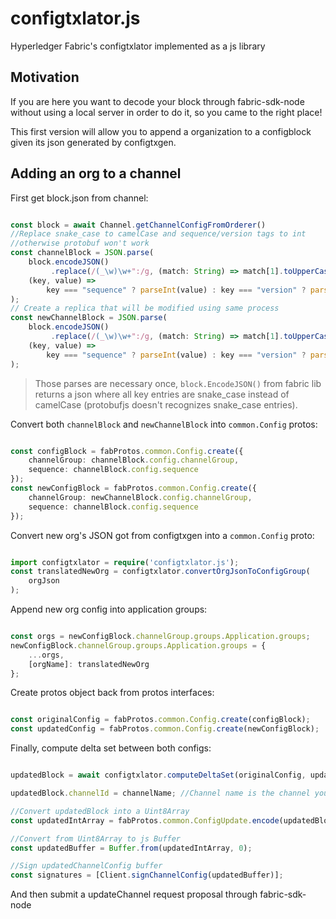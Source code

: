 # configtxlator.js

Hyperledger Fabric's configtxlator implemented as a js library

## Motivation

If you are here you want to decode your block through fabric-sdk-node without using a local server in order to do it, so you came to the right place!

This first version will allow you to append a organization to a configblock given its json generated by configtxgen.

## Adding an org to a channel

First get block.json from channel:

```Typescript

const block = await Channel.getChannelConfigFromOrderer()
//Replace snake_case to camelCase and sequence/version tags to int
//otherwise protobuf won't work
const channelBlock = JSON.parse(
    block.encodeJSON()
         .replace(/(_\w)\w+":/g, (match: String) => match[1].toUpperCase() + match.substring(2)),
    (key, value) =>
        key === "sequence" ? parseInt(value) : key === "version" ? parseInt(value) : value
);
// Create a replica that will be modified using same process
const newChannelBlock = JSON.parse(
    block.encodeJSON()
         .replace(/(_\w)\w+":/g, (match: String) => match[1].toUpperCase() + match.substring(2)),
    (key, value) =>
        key === "sequence" ? parseInt(value) : key === "version" ? parseInt(value) : value
);

```

> Those parses are necessary once, `block.EncodeJSON()` from fabric lib returns a json where all key entries are
> snake_case instead of camelCase (protobufjs doesn't recognizes snake_case entries).

Convert both `channelBlock` and `newChannelBlock` into `common.Config` protos:

```Typescript

const configBlock = fabProtos.common.Config.create({
    channelGroup: channelBlock.config.channelGroup,
    sequence: channelBlock.config.sequence
});
const newConfigBlock = fabProtos.common.Config.create({
    channelGroup: newChannelBlock.config.channelGroup,
    sequence: channelBlock.config.sequence
});

```

Convert new org's JSON got from configtxgen into a `common.Config` proto:

```Typescript

import configtxlator = require('configtxlator.js');
const translatedNewOrg = configtxlator.convertOrgJsonToConfigGroup(
    orgJson
);

```

Append new org config into application groups:

```Typescript

const orgs = newConfigBlock.channelGroup.groups.Application.groups;
newConfigBlock.channelGroup.groups.Application.groups = {
    ...orgs,
    [orgName]: translatedNewOrg
};

```

Create protos object back from protos interfaces:

```Typescript

const originalConfig = fabProtos.common.Config.create(configBlock);
const updatedConfig = fabProtos.common.Config.create(newConfigBlock);

```

Finally, compute delta set between both configs:

```Typescript

updatedBlock = await configtxlator.computeDeltaSet(originalConfig, updatedConfig);

updatedBlock.channelId = channelName; //Channel name is the channel you're trying to modify

//Convert updatedBlock into a Uint8Array
const updatedIntArray = fabProtos.common.ConfigUpdate.encode(updatedBlock).finish();

//Convert from Uint8Array to js Buffer
const updatedBuffer = Buffer.from(updatedIntArray, 0);

//Sign updatedChannelConfig buffer
const signatures = [Client.signChannelConfig(updatedBuffer)];

```

And then submit a updateChannel request proposal through fabric-sdk-node
